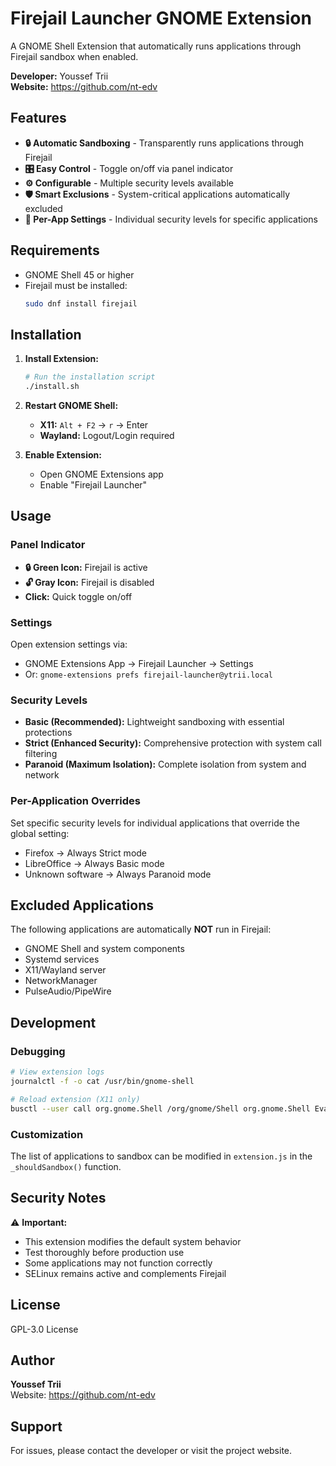 # Firejail Launcher GNOME Extension

A GNOME Shell Extension that automatically runs applications through Firejail sandbox when enabled.

**Developer:** Youssef Trii  
**Website:** https://github.com/nt-edv

## Features

- **🔒 Automatic Sandboxing** - Transparently runs applications through Firejail
- **🎛️ Easy Control** - Toggle on/off via panel indicator
- **⚙️ Configurable** - Multiple security levels available
- **🛡️ Smart Exclusions** - System-critical applications automatically excluded
- **📱 Per-App Settings** - Individual security levels for specific applications

## Requirements

- GNOME Shell 45 or higher
- Firejail must be installed:
  ```bash
  sudo dnf install firejail
  ```

## Installation

1. **Install Extension:**
   ```bash
   # Run the installation script
   ./install.sh
   ```

2. **Restart GNOME Shell:**
   - **X11:** `Alt + F2` → `r` → Enter
   - **Wayland:** Logout/Login required

3. **Enable Extension:**
   - Open GNOME Extensions app
   - Enable "Firejail Launcher"

## Usage

### Panel Indicator
- **🔒 Green Icon:** Firejail is active
- **🔓 Gray Icon:** Firejail is disabled
- **Click:** Quick toggle on/off

### Settings
Open extension settings via:
- GNOME Extensions App → Firejail Launcher → Settings
- Or: `gnome-extensions prefs firejail-launcher@ytrii.local`

### Security Levels
- **Basic (Recommended):** Lightweight sandboxing with essential protections
- **Strict (Enhanced Security):** Comprehensive protection with system call filtering  
- **Paranoid (Maximum Isolation):** Complete isolation from system and network

### Per-Application Overrides
Set specific security levels for individual applications that override the global setting:
- Firefox → Always Strict mode
- LibreOffice → Always Basic mode
- Unknown software → Always Paranoid mode

## Excluded Applications

The following applications are automatically **NOT** run in Firejail:
- GNOME Shell and system components
- Systemd services
- X11/Wayland server
- NetworkManager
- PulseAudio/PipeWire

## Development

### Debugging
```bash
# View extension logs
journalctl -f -o cat /usr/bin/gnome-shell

# Reload extension (X11 only)
busctl --user call org.gnome.Shell /org/gnome/Shell org.gnome.Shell Eval s "Meta.restart('Restarting…')"
```

### Customization
The list of applications to sandbox can be modified in `extension.js` in the `_shouldSandbox()` function.

## Security Notes

⚠️ **Important:**
- This extension modifies the default system behavior
- Test thoroughly before production use
- Some applications may not function correctly
- SELinux remains active and complements Firejail

## License

GPL-3.0 License

## Author

**Youssef Trii**  
Website: https://github.com/nt-edv

## Support

For issues, please contact the developer or visit the project website.
